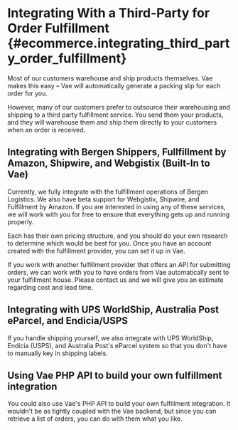 # Integrating With a Third-Party for Order Fulfillment {#ecommerce.integrating_third_party_order_fulfillment}

Most of our customers warehouse and ship products themselves. Vae makes
this easy – Vae will automatically generate a packing slip for each
order for you.

However, many of our customers prefer to outsource their warehousing and
shipping to a third party fulfillment service. You send them your
products, and they will warehouse them and ship them directly to your
customers when an order is received.

## Integrating with Bergen Shippers, Fullfillment by Amazon, Shipwire, and Webgistix (Built-In to Vae)

Currently, we fully integrate with the fulfillment operations of Bergen
Logistics. We also have beta support for Webgistix, Shipwire, and
Fulfillment by Amazon. If you are interested in using any of these
services, we will work with you for free to ensure that everything gets
up and running properly.

Each has their own pricing structure, and you should do your own
research to determine which would be best for you. Once you have an
account created with the fulfillment provider, you can set it up in Vae.

If you work with another fulfillment provider that offers an API for
submitting orders, we can work with you to have orders from Vae
automatically sent to your fulfillment house. Please contact us and we
will give you an estimate regarding cost and lead time.

## Integrating with UPS WorldShip, Australia Post eParcel, and Endicia/USPS

If you handle shipping yourself, we also integrate with UPS WorldShip,
Endicia (USPS), and Australia Post's eParcel system so that you don't
have to manually key in shipping labels.

## Using Vae PHP API to build your own fulfillment integration

You could also use Vae's PHP API to build your own fulfillment
integration. It wouldn't be as tightly coupled with the Vae backend, but
since you can retrieve a list of orders, you can do with them what you
like.
